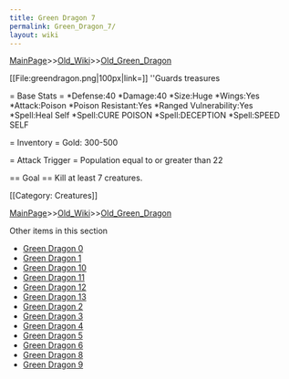 ```yaml
---
title: Green Dragon 7
permalink: Green_Dragon_7/
layout: wiki
---
```


[MainPage](/keeperrl_wiki/ "wikilink")>>[Old_Wiki](/keeperrl_wiki/Old_Wiki "wikilink")>>[Old_Green_Dragon](/keeperrl_wiki/Old_Green_Dragon "wikilink")

[[File:greendragon.png|100px|link=]] ''Guards treasures

= Base Stats =
*Defense:40
*Damage:40
*Size:Huge
*Wings:Yes
*Attack:Poison
*Poison Resistant:Yes
*Ranged Vulnerability:Yes
*Spell:Heal Self
*Spell:CURE POISON
*Spell:DECEPTION
*Spell:SPEED SELF

= Inventory =
  Gold: 300-500

= Attack Trigger =
 Population equal to or greater than 22

== Goal ==
 Kill at least 7 creatures.

[[Category: Creatures]]

[MainPage](/keeperrl_wiki/ "wikilink")>>[Old_Wiki](/keeperrl_wiki/Old_Wiki "wikilink")>>[Old_Green_Dragon](/keeperrl_wiki/Old_Green_Dragon "wikilink")

Other items in this section
-    [Green Dragon 0](/keeperrl_wiki/Green_Dragon_0 "wikilink")
-    [Green Dragon 1](/keeperrl_wiki/Green_Dragon_1 "wikilink")
-    [Green Dragon 10](/keeperrl_wiki/Green_Dragon_10 "wikilink")
-    [Green Dragon 11](/keeperrl_wiki/Green_Dragon_11 "wikilink")
-    [Green Dragon 12](/keeperrl_wiki/Green_Dragon_12 "wikilink")
-    [Green Dragon 13](/keeperrl_wiki/Green_Dragon_13 "wikilink")
-    [Green Dragon 2](/keeperrl_wiki/Green_Dragon_2 "wikilink")
-    [Green Dragon 3](/keeperrl_wiki/Green_Dragon_3 "wikilink")
-    [Green Dragon 4](/keeperrl_wiki/Green_Dragon_4 "wikilink")
-    [Green Dragon 5](/keeperrl_wiki/Green_Dragon_5 "wikilink")
-    [Green Dragon 6](/keeperrl_wiki/Green_Dragon_6 "wikilink")
-    [Green Dragon 8](/keeperrl_wiki/Green_Dragon_8 "wikilink")
-    [Green Dragon 9](/keeperrl_wiki/Green_Dragon_9 "wikilink")
